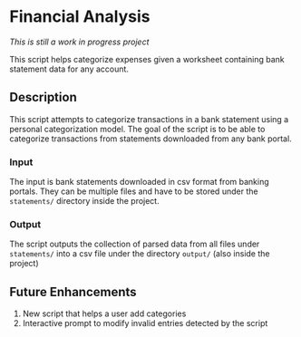 # Financial Analysis

*This is still a work in progress project*

This script helps categorize expenses given a worksheet containing bank statement data for any account.

## Description

This script attempts to categorize transactions in a bank statement using a personal categorization model. The goal of the script is to be able to categorize transactions from statements downloaded from any bank portal.

### Input

The input is bank statements downloaded in csv format from banking portals. They can be multiple files and have to be stored under the `statements/` directory inside the project.

### Output

The script outputs the collection of parsed data from all files under `statements/` into a csv file under the directory `output/` (also inside the project)

## Future Enhancements

1. New script that helps a user add categories
2. Interactive prompt to modify invalid entries detected by the script